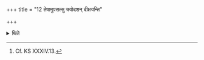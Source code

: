 +++
title = "12 तेषामुपसत्सु त्रयोदशन् दीक्षयन्ति"

+++

<details><summary>थिते</summary>

12. They consecrate the thirteenth one of these on the Upasad days.[^1]  

[^1]: Cf. KS XXXIV.13.  
</details>
